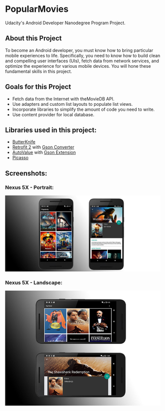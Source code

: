 # PopularMovies
Udacity's Android Developer Nanodegree Program Project.

## About this Project
To become an Android developer, you must know how to bring particular mobile experiences to life.
Specifically, you need to know how to build clean and compelling user interfaces (UIs), fetch data from network services,
and optimize the experience for various mobile devices. You will hone these fundamental skills in this project.

## Goals for this Project
- Fetch data from the Internet with theMovieDB API.
- Use adapters and custom list layouts to populate list views.
- Incorporate libraries to simplify the amount of code you need to write.
- Use content provider for local database.

## Libraries used in this project:
- [ButterKnife](https://github.com/JakeWharton/butterknife)
- [Retrofit 2](https://github.com/square/retrofit) with [Gson Converter](https://github.com/square/retrofit/tree/master/retrofit-converters/gson)
- [AutoValue](https://github.com/google/auto) with [Gson Extension](https://github.com/rharter/auto-value-gson)
- [Picasso](http://square.github.io/picasso/) 

## Screenshots:
### Nexus 5X - Portrait:
<img src="https://github.com/roiAttia/PopularMovies/blob/master/app/screenshots/Nexus5XPortrait.jpg" />

### Nexus 5X - Landscape:
<img src="https://github.com/roiAttia/PopularMovies/blob/master/app/screenshots/Nexus5XLandscape.jpg" />
